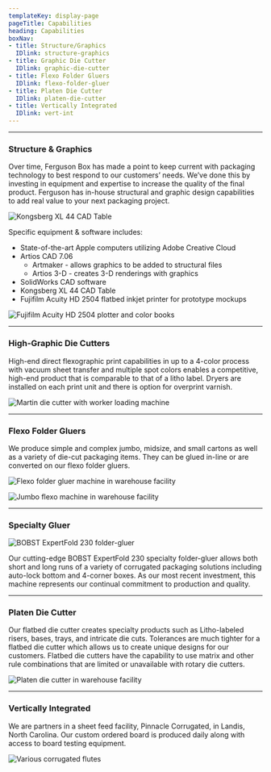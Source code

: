 ```yaml
---
templateKey: display-page
pageTitle: Capabilities
heading: Capabilities
boxNav:
- title: Structure/Graphics
  IDlink: structure-graphics
- title: Graphic Die Cutter
  IDlink: graphic-die-cutter
- title: Flexo Folder Gluers
  IDlink: flexo-folder-gluer
- title: Platen Die Cutter
  IDlink: platen-die-cutter
- title: Vertically Integrated
  IDlink: vert-int
---
```


---
### Structure & Graphics<a id="structure-graphics"></a>

Over time, Ferguson Box has made a point to keep current with packaging technology to best respond to our customers’ needs. We’ve done this by investing in equipment and expertise to increase the quality of the final product. Ferguson has in-house structural and graphic design capabilities to add real value to your next packaging project.

![Kongsberg XL 44 CAD Table](uploads/kongsberg_cad_table.png#align-right)

Specific equipment & software includes:

* State-of-the-art Apple computers utilizing Adobe Creative Cloud
* Artios CAD 7.06
  * Artmaker - allows graphics to be added to structural files
  * Artios 3-D - creates 3-D renderings with graphics
* SolidWorks CAD software
* Kongsberg XL 44 CAD Table
* Fujifilm Acuity HD 2504 flatbed inkjet printer for prototype mockups

![Fujifilm Acuity HD 2504 plotter and color books](uploads/fujifilm_plotter_color.png#align-center)

---

### High-Graphic Die Cutters<a id="graphic-die-cutter"></a> 

High-end direct flexographic print capabilities in up to a 4-color process with vacuum sheet transfer and multiple spot colors enables a competitive, high-end product that is comparable to that of a litho label. Dryers are installed on each print unit and there is option for overprint varnish.

![Martin die cutter with worker loading machine](uploads/martin.jpg#align-center)

---

### Flexo Folder Gluers<a id="flexo-folder-gluer"></a> 

We produce simple and complex jumbo, midsize, and small cartons as well as a variety of die-cut packaging items. They can be glued in-line or are converted on our flexo folder gluers.

![Flexo folder gluer machine in warehouse facility](uploads/flexo_folder_gluer.jpg#align-center)

![Jumbo flexo machine in warehouse facility](uploads/jumbo_flexo.jpg#align-center)

---

### Specialty Gluer<a id="specialty-gluer"></a> 

![BOBST ExpertFold 230 folder-gluer](uploads/bobst_expertfold.png#align-center)

Our cutting-edge BOBST ExpertFold 230 specialty folder-gluer allows both short and long runs of a variety of corrugated packaging solutions including auto-lock bottom and 4-corner boxes. As our most recent investment, this machine represents our continual commitment to production and quality.

---

### Platen Die Cutter<a id="platen-die-cutter"></a> 

Our flatbed die cutter creates specialty products such as Litho-labeled risers, bases, trays, and intricate die cuts. Tolerances are much tighter for a flatbed die cutter which allows us to create unique designs for our customers. Flatbed die cutters have the capability to use matrix and other rule combinations that are limited or unavailable with rotary die cutters.

![Platen die cutter in warehouse facility](uploads/platen_die_cutter.jpg#align-center)

---

### Vertically Integrated<a id="vert-int"></a> 

We are partners in a sheet feed facility, Pinnacle Corrugated, in Landis, North Carolina. Our custom ordered board is produced daily along with access to board testing equipment.

![Various corrugated flutes](uploads/corrugated_flutes.jpg#align-center)